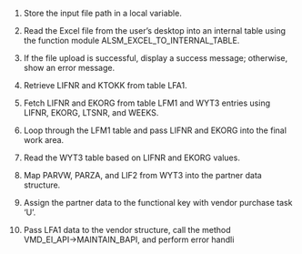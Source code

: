 1. Store the input file path in a local variable.


2. Read the Excel file from the user’s desktop into an internal table using the function module ALSM_EXCEL_TO_INTERNAL_TABLE.


3. If the file upload is successful, display a success message; otherwise, show an error message.


4. Retrieve LIFNR and KTOKK from table LFA1.


5. Fetch LIFNR and EKORG from table LFM1 and WYT3 entries using LIFNR, EKORG, LTSNR, and WEEKS.


6. Loop through the LFM1 table and pass LIFNR and EKORG into the final work area.


7. Read the WYT3 table based on LIFNR and EKORG values.


8. Map PARVW, PARZA, and LIF2 from WYT3 into the partner data structure.


9. Assign the partner data to the functional key with vendor purchase task ‘U’.


10. Pass LFA1 data to the vendor structure, call the method VMD_EI_API→MAINTAIN_BAPI, and perform error handli
